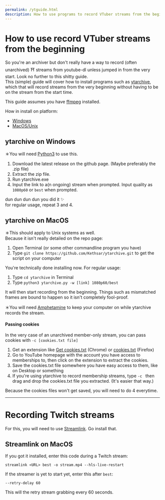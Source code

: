 ```yaml
---
permalink: /ytguide.html
description: How to use programs to record VTuber streams from the beginning for dummiez
---
```


# How to use record VTuber streams from the beginning

So you're an archiver but don't really have a way to record (often unarchived) ⛩️ streams from youtube-dl unless jumped in from the very start. Look no further to this shitty guide.   
This (simple) guide will cover how to install programs such as [ytarchive](https://github.com/Kethsar/ytarchive), which that will record streams from the very beginning without having to be on the stream from the start time. 

This guide assumes you have [ffmpeg](https://www.ffmpeg.org/) installed.

How in install on platform:
* [Windows](#ytarchive-on-windows)
* [MacOS/Unix](#ytarchive-on-macos)

## ytarchive on Windows    

＊You will need [Python3](https://www.python.org/downloads/) to use this.
1. Download the latest release on the github page. (Maybe preferably the .zip file)    
2. Extract the zip file.    
3. Run ytarchive.exe    
4. Input the link to a(n ongoing) stream when prompted. Input quality as `1080p60` or `best` when prompted.    

dun dun dun dun you did it ✨    
for regular usage, repeat 3 and 4.    

## ytarchive on MacOS   

＊This should apply to Unix systems as well.    
Because it isn't really detailed on the repo page:

1. Open Terminal (or some other commandline program you have)   
2. Type `git clone https://github.com/Kethsar/ytarchive.git` to get the script on your computer   

You're technically done installing now. For regular usage:   

1. Type `cd ytarchive` in Terminal   
2. Type `python3 ytarchive.py -w [link] 1080p60/best`   

It will then start recording from the beginning. Things such as mismatched frames are bound to happen so it isn't completely fool-proof.   
   
＊You will need [Amphetamine](https://apps.apple.com/us/app/amphetamine/id937984704?mt=12) to keep your computer on while ytarchive records the stream.   
   
#### Passing cookies
In the very case of an unarchived member-only stream, you can pass cookies with `-c [cookies.txt file]`   

1. Get an extension like [Get cookies.txt](https://chrome.google.com/webstore/detail/get-cookiestxt/bgaddhkoddajcdgocldbbfleckgcbcid/) (Chrome) or [cookies.txt](https://addons.mozilla.org/en-US/firefox/addon/cookies-txt/) (Firefox)   
2. Go to YouTube homepage with the account you have access to memberships to, then click on the extension to extract the cookies.
3. Save the cookies.txt file somewhere you have easy access to them, like on Desktop or something
4. If you're using ytarchive to record membership streams, type `-c ` then drag and drop the cookies.txt file you extracted. (It's easier that way.)

Because the cookies files won't get saved, you will need to do 4 everytime.

-----

# Recording Twitch streams

For this, you will need to use [Streamlink](https://streamlink.github.io/). Go install that. 

## Streamlink on MacOS

If you got it installed, enter this code during a Twitch stream:
```
streamlink <URL> best -o stream.mp4 --hls-live-restart
```

If the streamer is yet to start yet, enter this after ```best```:
```
--retry-delay 60
```
This will the retry stream grabbing every 60 seconds.
